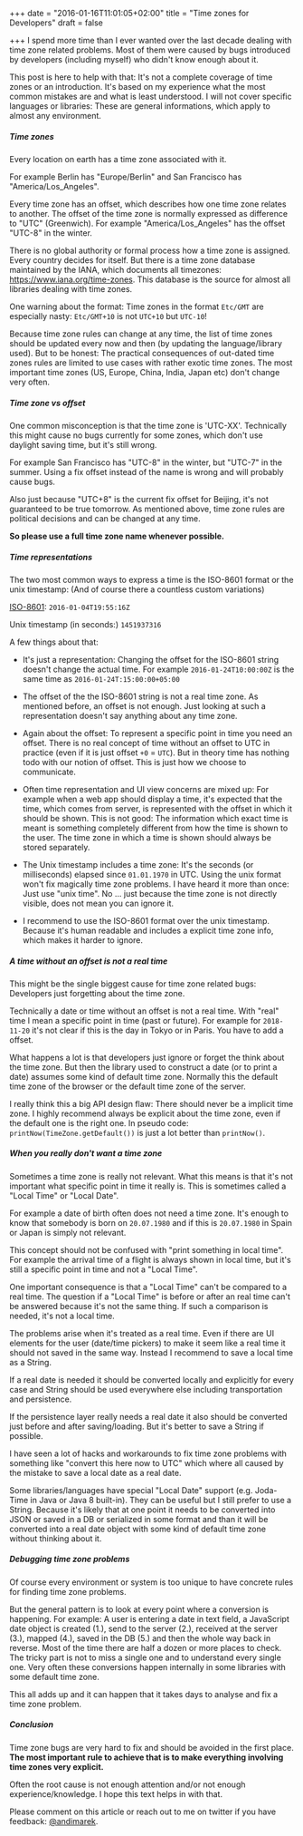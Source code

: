 +++
date = "2016-01-16T11:01:05+02:00"
title = "Time zones for Developers"
draft = false

+++
I spend more time than I ever wanted over the last decade dealing with time zone related problems. Most of them were caused by bugs introduced by developers (including myself) who didn't know enough about it.

This post is here to help with that: It's not a complete coverage of time zones or an introduction. It's based on my experience what the most common mistakes are and what is least understood. I will not cover specific languages or libraries: These are general informations, which apply to almost any environment.


##### Time zones

Every location on earth has a time zone associated with it.

For example Berlin has "Europe/Berlin" and San Francisco has "America/Los_Angeles".

Every time zone has an offset, which describes how one time zone relates to another.
The offset of the time zone is normally expressed as difference to "UTC" (Greenwich). For example "America/Los_Angeles" has the offset "UTC-8" in the winter. 


There is no global authority or formal process how a time zone is assigned. Every country decides for itself.
But there is a time zone database maintained by the IANA, which documents all timezones: https://www.iana.org/time-zones. This database is the source for almost all libraries dealing with time zones.

One warning about the format: Time zones in the format `Etc/GMT` are especially nasty: `Etc/GMT+10` is not `UTC+10` but `UTC-10`!

Because time zone rules can change at any time, the list of time zones should be updated every now and then (by updating the language/library used). But to be honest: The practical consequences of out-dated time zones rules are limited to use cases with rather exotic time zones. The most important time zones (US, Europe, China, India, Japan etc) don't change very often.

##### Time zone vs offset

One common misconception is that the time zone is 'UTC-XX'. Technically this might cause no bugs currently for some zones, which don't use daylight saving time, but it's still wrong.

For example San Francisco has "UTC-8" in the winter, but "UTC-7" in the summer. Using a fix offset instead of the name is wrong and will probably cause bugs.

Also just because "UTC+8" is the current fix offset for Beijing, it's not guaranteed to be true tomorrow. As mentioned above, time zone rules are political decisions and can be changed at any time.

**So please use a full time zone name whenever possible.**

##### Time representations

The two most common ways to express a time is the ISO-8601 format or the unix timestamp: (And of course there a countless custom variations)

[ISO-8601](https://en.wikipedia.org/wiki/ISO_8601): `2016-01-04T19:55:16Z` 

Unix timestamp (in seconds:) `1451937316` 

A few things about that:

- It's just a representation: Changing the offset for the ISO-8601 string doesn't change the actual time. For example `2016-01-24T10:00:00Z` is the same time as `2016-01-24T:15:00:00+05:00`

- The offset of the the ISO-8601 string is not a real time zone. As mentioned before, an offset is not enough. Just looking at such a representation doesn't say anything about any time zone. 

- Again about the offset: To represent a specific point in time you need an offset. There is no real concept of time without an offset to UTC in practice (even if it is just offset `+0` = `UTC`). But in theory time has nothing todo with our notion of offset. This is just how we choose to communicate. 

- Often time representation and UI view concerns are mixed up: For example when a web app should display a time, it's expected that the time, which comes from server, is represented with the offset in which it should be shown. This is not good: The information which exact time is meant is something completely different from how the time is shown to the user. The time zone in which a time is shown should always be stored separately.

- The Unix timestamp includes a time zone: It's the seconds (or milliseconds) elapsed since `01.01.1970` in UTC. Using the unix format won't fix magically time zone problems. I have heard it more than once: Just use "unix time". No ... just because the time zone is not directly visible, does not mean you can ignore it.

- I recommend to use the ISO-8601 format over the unix timestamp. Because it's human readable and includes a explicit time zone info, which makes it harder to ignore.

##### A time without an offset is not a real time

This might be the single biggest cause for time zone related bugs: Developers just forgetting about the time zone.

Technically a date or time without an offset is not a real time. With "real" time I mean a specific point in time (past or future). For example for `2018-11-20` it's not clear if this is the day in Tokyo or in Paris. You have to add a offset.

What happens a lot is that developers just ignore or forget the think about the time zone. But then the library used to construct a date (or to print a date) assumes some kind of default time zone. Normally this the default time zone of the browser or the default time zone of the server. 

I really think this a big API design flaw: There should never be a implicit time zone. I highly recommend always be explicit about the time zone, even if the default one is the right one. In pseudo code: `printNow(TimeZone.getDefault())` is just a lot better than `printNow()`.


##### When you really don't want a time zone  

Sometimes a time zone is really not relevant. What this means is that it's not important what specific point in time it really is. This is sometimes called a "Local Time" or "Local Date". 

For example a date of birth often does not need a time zone. It's enough to know that somebody is born on `20.07.1980` and if this is `20.07.1980` in Spain or Japan is simply not relevant.

This concept should not be confused with "print something in local time". For example the arrival time of a flight is always shown in local time, but it's still a specific point in time and not a "Local Time".

One important consequence is that a "Local Time" can't be compared to a real time. The question if a "Local Time" is before or after an real time can't be answered because it's not the same thing. If such a comparison is needed, it's not a local time.

The problems arise when it's treated as a real time. Even if there are UI elements for the user (date/time pickers) to make it seem like a real time it should not saved in the same way. Instead I recommend to save a local time as a String. 

If a real date is needed it should be converted locally and explicitly for every case and String should be used everywhere else including transportation and persistence.

If the persistence layer really needs a real date it also should be converted just before and after saving/loading. But it's better to save a String if possible.

I have seen a lot of hacks and workarounds to fix time zone problems with something like "convert this here now to UTC" which where all caused by the mistake to save a local date as a real date. 

Some libraries/languages have special "Local Date" support (e.g. Joda-Time in Java or Java 8 built-in). They can be useful but I still prefer to use a String. Because it's likely that at one point it needs to be converted into JSON or saved in a DB or serialized in some format and than it will be converted into a real date object with some kind of default time zone without thinking about it.


##### Debugging time zone problems

Of course every environment or system is too unique to have concrete rules for finding time zone problems.

But the general pattern is to look at every point where a conversion is happening. 
For example: A user is entering a date in text field, a JavaScript date object is created (1.), send to the server (2.), received at the server (3.), mapped (4.), saved in the DB (5.) and then the whole way back in reverse. 
Most of the time there are half a dozen or more places to check. The tricky part is not to miss a single one and to understand every single one. Very often these conversions happen internally in some libraries with some default time zone. 

This all adds up and it can happen that it takes days to analyse and fix a time zone problem.

##### Conclusion

Time zone bugs are very hard to fix and should be avoided in the first place. 
**The most important rule to achieve that is to make everything involving time zones very explicit.**

Often the root cause is not enough attention and/or not enough experience/knowledge. I hope this text helps in with that.

Please comment on this article or reach out to me on twitter if you have feedback: [@andimarek](https://twitter.com/andimarek).


